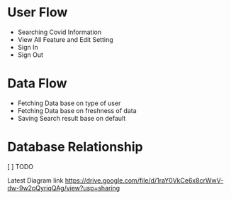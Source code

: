 # User Flow
- Searching Covid Information
- View All Feature and Edit Setting
- Sign In
- Sign Out


# Data Flow
- Fetching Data base on type of user
- Fetching Data base on freshness of data
- Saving Search result base on default 

# Database Relationship
[ ] TODO


Latest Diagram link
https://drive.google.com/file/d/1raY0VkCe6x8crWwV-dw-9w2pQyriqQAg/view?usp=sharing